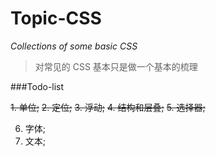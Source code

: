 # Topic-CSS
_Collections of some basic CSS_
>对常见的 CSS 基本只是做一个基本的梳理

###Todo-list
>
~~1. 单位;~~
~~2. 定位;~~
~~3. 浮动;~~
~~4. 结构和层叠;~~
~~5. 选择器;~~

6. 字体;
7. 文本;
